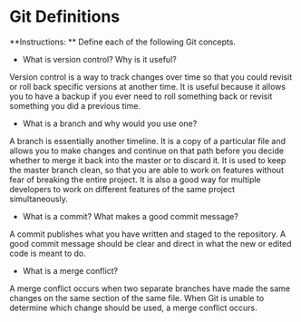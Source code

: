 # Git Definitions

**Instructions: ** Define each of the following Git concepts.

* What is version control?  Why is it useful?

Version control is a way to track changes over time so that you could revisit or roll back specific versions at another time. It is useful because it allows you to have a backup if you ever need to roll something back or revisit something you did a previous time.

* What is a branch and why would you use one?

A branch is essentially another timeline. It is a copy of a particular file and allows you to make changes and continue on that path before you decide whether to merge it back into the master or to discard it. It is used to keep the master branch clean, so that you are able to work on features without fear of breaking the entire project. It is also a good way for multiple developers to work on different features of the same project simultaneously.

* What is a commit? What makes a good commit message?

A commit publishes what you have written and staged to the repository. A good commit message should be clear and direct in what the new or edited code is meant to do.

* What is a merge conflict?

A merge conflict occurs when two separate branches have made the same changes on the same section of the same file. When Git is unable to determine which change should be used, a merge conflict occurs.